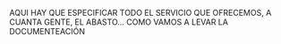 AQUI HAY QUE ESPECIFICAR TODO EL SERVICIO QUE OFRECEMOS, A CUANTA GENTE, EL ABASTO...
COMO VAMOS A LEVAR LA DOCUMENTEACIÓN